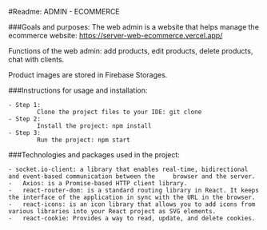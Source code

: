 #Readme:
ADMIN - ECOMMERCE

###Goals and purposes:
The web admin is a website that helps manage the ecommerce website:
https://server-web-ecommerce.vercel.app/

Functions of the web admin: add products, edit products, delete products, chat with clients.

Product images are stored in Firebase Storages.

###Instructions for usage and installation:

    - Step 1:
            Clone the project files to your IDE: git clone
    - Step 2:
            Install the project: npm install
    - Step 3:
            Run the project: npm start

###Technologies and packages used in the project:

    - socket.io-client: a library that enables real-time, bidirectional and event-based communication between the     browser and the server.
    -	Axios: is a Promise-based HTTP client library.
    -	react-router-dom: is a standard routing library in React. It keeps the interface of the application in sync with the URL in the browser.
    -	react-icons: is an icon library that allows you to add icons from various libraries into your React project as SVG elements.
    -	react-cookie: Provides a way to read, update, and delete cookies.
